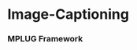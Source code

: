 # Image-Captioning

### MPLUG Framework

<mplug src="https://github.com/Hwidong-Kim/Image-Captioning/assets/77139808/56de8fb5-e5da-4725-8f82-7ba58720c23f.png" width="400" height="400"/>
